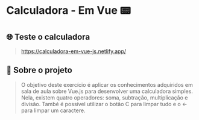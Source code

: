 # Calculadora - Em Vue 📟

## 🌐 Teste o calculadora
> https://calculadora-em-vue-js.netlify.app/

## 📜 Sobre o projeto 
> O objetivo deste exercício é aplicar os conhecimentos adquiridos em sala de aula sobre Vue.js para desenvolver uma calculadora simples. Nela, existem quatro operadores: soma, subtração, multiplicação e divisão. També é possível utilizar o botão C para limpar tudo e o <- para limpar um  caractere.
